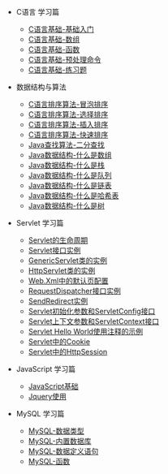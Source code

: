 * C语言 学习篇
    * [C语言基础-基础入门](c-tech/0001-C-Base.md)
    * [C语言基础-数组](c-tech/0002-C-Array.md)
    * [C语言基础-函数](c-tech/0003-C-Function.md)
	* [C语言基础-预处理命令](c-tech/0004-C-Define.md)
	* [C语言基础-练习题](c-tech/0005-C-Exercise.md)
	
* 数据结构与算法
    * [C语言排序算法-冒泡排序](arithmetic-tech/0001-C-Bubble-Sort.md)
    * [C语言排序算法-选择排序](arithmetic-tech/0002-C-Selection-Sort.md)
    * [C语言排序算法-插入排序](arithmetic-tech/0003-C-Insertion-Sort.md)
	* [C语言排序算法-快速排序](arithmetic-tech/0004-C-Quick-Sort.md)
	* [Java查找算法-二分查找](arithmetic-tech/0031-Java-Binary-Search.md)
	* [Java数据结构-什么是数组](arithmetic-tech/0041-Java-Array.md)
	* [Java数据结构-什么是栈](arithmetic-tech/0042-Java-Stack.md)
	* [Java数据结构-什么是队列](arithmetic-tech/0043-Java-Queue.md)
	* [Java数据结构-什么是链表](arithmetic-tech/0044-Java-LinkedList.md)
	* [Java数据结构-什么是哈希表](arithmetic-tech/0045-Java-Hashtable.md)
	* [Java数据结构-什么是树](arithmetic-tech/0046-Java-Tree.md)
	
* Servlet 学习篇
    * [Servlet的生命周期](servlet-tech/00001-Life-cycle-of-a-servlet.md)
    * [Servlet接口实例](servlet-tech/00002-Servlet-interface-in-java-with-example.md)
    * [GenericServlet类的实例](servlet-tech/00004-GenericServlet-class-in-java-with-example.md)
	* [HttpServlet类的实例](servlet-tech/00005-HttpServlet-class-in-java-with-example.md)
	* [Web.Xml中的默认页配置](servlet-tech/00006-welcome-file-list-in-web-xml-with-example.md)
	* [RequestDispatcher接口实例](servlet-tech/00007-RequestDispatcher-interface-with-example.md)
	* [SendRedirect实例](servlet-tech/00008-sendRedirect-in-servlet-with-example.md)
	* [Servlet初始化参数和ServletConfig接口](servlet-tech/00009-ServletServletConfig-example.md)
	* [Servlet上下文参数和ServletContext接口](servlet-tech/00010-Servlet-context-example.md)
	* [Servlet Hello World使用注释的示例](servlet-tech/00011-Servlet-Hello-World-Example-Using-Annotation.md)
	* [Servlet中的Cookie](servlet-tech/00012-Session-management-and-cookies-in-servlet-with-example.md)
	* [Servlet中的HttpSession](servlet-tech/00013-HttpSession-In-Servlet.md)
	
* JavaScript 学习篇
	* [JavaScript基础](javascript-tech/001-Javascript.md)
	* [Jquery使用](javascript-tech/002-JQuery.md)

* MySQL 学习篇
    * [MySQL-数据类型](mysql-tech/0001-MySQL-DataType.md)
    * [MySQL-内置数据库](mysql-tech/0002-MySQL-Inner-DataBases.md)
    * [MySQL-数据定义语句](mysql-tech/0003-MySQL-SQL-Normal.md)
	* [MySQL-函数](mysql-tech/0004-MySQL-FUNCTION_ONE.md)
